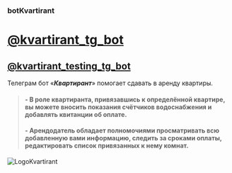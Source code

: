 ### botKvartirant
# **[@kvartirant_tg_bot](https://t.me/kvartirant_tg_bot)**
## **[@kvartirant_testing_tg_bot](https://t.me/kvartirant_testing_tg_bot)**

Телеграм бот «**_Квартирант_**» помогает сдавать в аренду квартиры.

> #### - В роле квартиранта, привязавшись к определённой квартире, вы можете вносить показания счётчиков водоснабжения и добавлять квитанции об оплате.
>
> #### - Арендодатель обладает полномочиями просматривать всю добавленную вами информацию, следить за сроками оплаты, редактировать список привязанных к нему комнат. 
![LogoKvartirant](https://user-images.githubusercontent.com/45202102/161236319-1ed3ba41-6fb6-463a-865e-da1eb3100e57.png)
